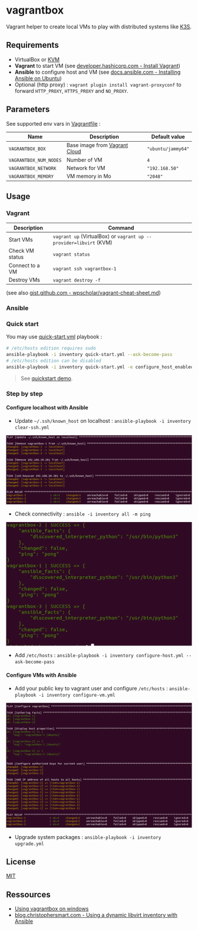 # vagrantbox

Vagrant helper to create local VMs to play with distributed systems like [K3S](https://github.com/mborne/k3s-deploy#k3s-deploy).

## Requirements

* VirtualBox or [KVM](docs/kvm.md)
* **Vagrant** to start VM (see [developer.hashicorp.com - Install Vagrant](https://developer.hashicorp.com/vagrant/downloads))
* **Ansible** to configure host and VM (see [docs.ansible.com - Installing Ansible on Ubuntu](https://docs.ansible.com/ansible/latest/installation_guide/installation_distros.html#installing-ansible-on-ubuntu))
* Optional (http proxy) : `vagrant plugin install vagrant-proxyconf` to forward `HTTP_PROXY`, `HTTPS_PROXY` and `NO_PROXY`.

## Parameters

See supported env vars in [Vagrantfile](Vagrantfile) :

| Name                   | Description                                                             | Default value      |
| ---------------------- | ----------------------------------------------------------------------- | ------------------ |
| `VAGRANTBOX_BOX`       | Base image from [Vagrant Cloud](https://app.vagrantup.com/boxes/search) | `"ubuntu/jammy64"` |
| `VAGRANTBOX_NUM_NODES` | Number of VM                                                            | `4`                |
| `VAGRANTBOX_NETWORK`   | Network for VM                                                          | `"192.168.50"`     |
| `VAGRANTBOX_MEMORY`    | VM memory in Mo                                                         | `"2048"`           |


## Usage

### Vagrant

| Description     | Command                                                            |
| --------------- | ------------------------------------------------------------------ |
| Start VMs       | `vagrant up` (VirtualBox) or `vagrant up --provider=libvirt` (KVM) |
| Check VM status | `vagrant status`                                                   |
| Connect to a VM | `vagrant ssh vagrantbox-1`                                         |
| Destroy VMs     | `vagrant destroy -f`                                               |

(see also [gist.github.com - wpscholar/vagrant-cheat-sheet.md](https://gist.github.com/wpscholar/a49594e2e2b918f4d0c4#file-vagrant-cheat-sheet-md))

### Ansible 

### Quick start

You may use [quick-start.yml](quick-start.yml) playbook :

```bash
# /etc/hosts edition requires sudo
ansible-playbook -i inventory quick-start.yml --ask-become-pass
# /etc/hosts edition can be disabled
ansible-playbook -i inventory quick-start.yml -e configure_host_enabled=false
```

> See [quickstart demo](docs/quickstart-demo.md).


### Step by step

#### Configure localhost with Ansible

* Update `~/.ssh/known_host` on localhost : `ansible-playbook -i inventory clear-ssh.yml`

![clear-ssh result](docs/img/screenshot-clear-ssh.png)

* Check connectivity : `ansible -i inventory all -m ping`

![Screenshot connectivity](docs/img/screenshot-ping.png)

* Add `/etc/hosts` : `ansible-playbook -i inventory configure-host.yml --ask-become-pass`

#### Configure VMs with Ansible

* Add your public key to vagrant user and configure `/etc/hosts` : `ansible-playbook -i inventory configure-vm.yml`

![Screenshot connectivity](docs/img/screenshot-configure-vm.png)

* Upgrade system packages :  `ansible-playbook -i inventory upgrade.yml`

## License

[MIT](LICENSE)

## Ressources

* [Using vagrantbox on windows](docs/windows.md)
* [blog.christophersmart.com - Using a dynamic libvirt inventory with Ansible](https://blog.christophersmart.com/2022/04/03/using-a-dynamic-libvirt-inventory-with-ansible/)
